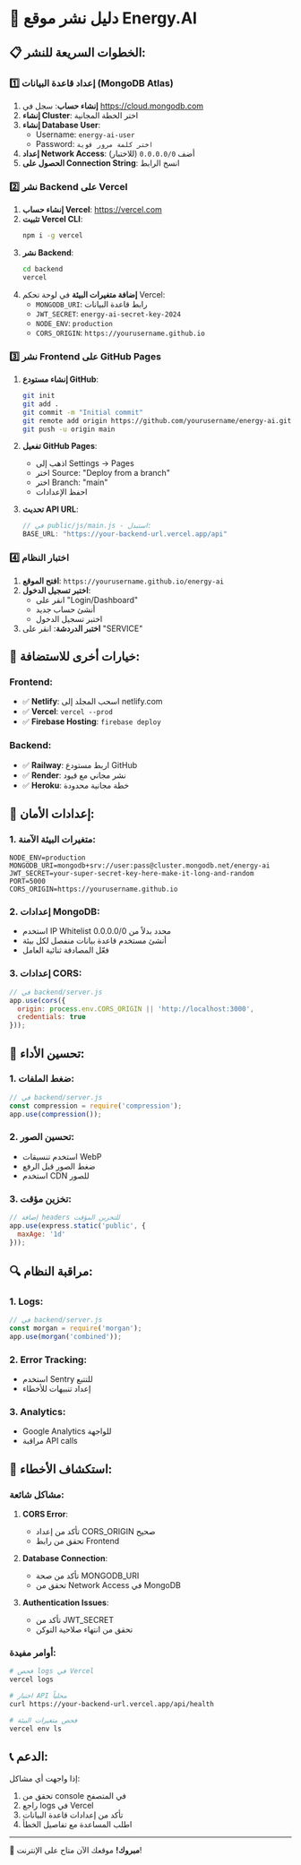 # 🚀 دليل نشر موقع Energy.AI

## 📋 الخطوات السريعة للنشر:

### 1️⃣ إعداد قاعدة البيانات (MongoDB Atlas)

1. **إنشاء حساب**: سجل في https://cloud.mongodb.com
2. **إنشاء Cluster**: اختر الخطة المجانية
3. **إنشاء Database User**:
   - Username: `energy-ai-user`
   - Password: `اختر كلمة مرور قوية`
4. **إعداد Network Access**: أضف `0.0.0.0/0` (للاختبار)
5. **الحصول على Connection String**: انسخ الرابط

### 2️⃣ نشر Backend على Vercel

1. **إنشاء حساب Vercel**: https://vercel.com
2. **تثبيت Vercel CLI**:
   ```bash
   npm i -g vercel
   ```
3. **نشر Backend**:
   ```bash
   cd backend
   vercel
   ```
4. **إضافة متغيرات البيئة** في لوحة تحكم Vercel:
   - `MONGODB_URI`: رابط قاعدة البيانات
   - `JWT_SECRET`: `energy-ai-secret-key-2024`
   - `NODE_ENV`: `production`
   - `CORS_ORIGIN`: `https://yourusername.github.io`

### 3️⃣ نشر Frontend على GitHub Pages

1. **إنشاء مستودع GitHub**:
   ```bash
   git init
   git add .
   git commit -m "Initial commit"
   git remote add origin https://github.com/yourusername/energy-ai.git
   git push -u origin main
   ```

2. **تفعيل GitHub Pages**:
   - اذهب إلى Settings → Pages
   - اختر Source: "Deploy from a branch"
   - اختر Branch: "main"
   - احفظ الإعدادات

3. **تحديث API URL**:
   ```javascript
   // في public/js/main.js - استبدل:
   BASE_URL: "https://your-backend-url.vercel.app/api"
   ```

### 4️⃣ اختبار النظام

1. **افتح الموقع**: `https://yourusername.github.io/energy-ai`
2. **اختبر تسجيل الدخول**:
   - انقر على "Login/Dashboard"
   - أنشئ حساب جديد
   - اختبر تسجيل الدخول
3. **اختبر الدردشة**: انقر على "SERVICE"

## 🔧 خيارات أخرى للاستضافة:

### Frontend:
- ✅ **Netlify**: اسحب المجلد إلى netlify.com
- ✅ **Vercel**: `vercel --prod`
- ✅ **Firebase Hosting**: `firebase deploy`

### Backend:
- ✅ **Railway**: اربط مستودع GitHub
- ✅ **Render**: نشر مجاني مع قيود
- ✅ **Heroku**: خطة مجانية محدودة

## 🔐 إعدادات الأمان:

### 1. متغيرات البيئة الآمنة:
```env
NODE_ENV=production
MONGODB_URI=mongodb+srv://user:pass@cluster.mongodb.net/energy-ai
JWT_SECRET=your-super-secret-key-here-make-it-long-and-random
PORT=5000
CORS_ORIGIN=https://yourusername.github.io
```

### 2. إعدادات MongoDB:
- استخدم IP Whitelist محدد بدلاً من 0.0.0.0/0
- أنشئ مستخدم قاعدة بيانات منفصل لكل بيئة
- فعّل المصادقة ثنائية العامل

### 3. إعدادات CORS:
```javascript
// في backend/server.js
app.use(cors({
  origin: process.env.CORS_ORIGIN || 'http://localhost:3000',
  credentials: true
}));
```

## 📱 تحسين الأداء:

### 1. ضغط الملفات:
```javascript
// في backend/server.js
const compression = require('compression');
app.use(compression());
```

### 2. تحسين الصور:
- استخدم تنسيقات WebP
- ضغط الصور قبل الرفع
- استخدم CDN للصور

### 3. تخزين مؤقت:
```javascript
// إضافة headers للتخزين المؤقت
app.use(express.static('public', {
  maxAge: '1d'
}));
```

## 🔍 مراقبة النظام:

### 1. Logs:
```javascript
// في backend/server.js
const morgan = require('morgan');
app.use(morgan('combined'));
```

### 2. Error Tracking:
- استخدم Sentry للتتبع
- إعداد تنبيهات للأخطاء

### 3. Analytics:
- Google Analytics للواجهة
- مراقبة API calls

## 🚨 استكشاف الأخطاء:

### مشاكل شائعة:

1. **CORS Error**:
   - تأكد من إعداد CORS_ORIGIN صحيح
   - تحقق من رابط Frontend

2. **Database Connection**:
   - تأكد من صحة MONGODB_URI
   - تحقق من Network Access في MongoDB

3. **Authentication Issues**:
   - تأكد من JWT_SECRET
   - تحقق من انتهاء صلاحية التوكن

### أوامر مفيدة:
```bash
# فحص logs في Vercel
vercel logs

# اختبار API محلياً
curl https://your-backend-url.vercel.app/api/health

# فحص متغيرات البيئة
vercel env ls
```

## 📞 الدعم:

إذا واجهت أي مشاكل:
1. تحقق من console في المتصفح
2. راجع logs في Vercel
3. تأكد من إعدادات قاعدة البيانات
4. اطلب المساعدة مع تفاصيل الخطأ

---

🎉 **مبروك!** موقعك الآن متاح على الإنترنت!
